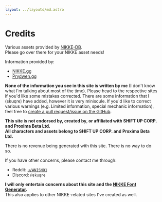 ```yaml
---
layout: ../layouts/md.astro
---
```


# Credits

Various assets provided by [NIKKE-DB](https://nikke-db.pages.dev/).<br>
Please go over there for your NIKKE asset needs!

Information provided by:
- [NIKKE.gg](https://nikke.gg/)
- [Prydwen.gg](https://prydwen.gg/nikke/)

**None of the information you see in this site is written by me** (I don't know what I'm talking about most of the time). Please head to the respective sites if you'd like some mistakes corrected. There are some information that I (skuqre) have added, however it is very miniscule. If you'd like to correct various warnings (e.g. Limited information, special mechanic information), feel free to [create a pull request/issue on the GitHub](https://github.com/skuqre/anisa).

**This site is not endorsed by, created by, or affiliated with SHIFT UP CORP. and Proxima Beta Ltd.**<br>
**All characters and assets belong to SHIFT UP CORP. and Proxima Beta Ltd.**

There is no revenue being generated with this site. There is no way to do so.

If you have other concerns, please contact me through:
- Reddit: [`u/ANISNO1`](https://reddit.com/u/anisno1/)
- Discord: `@skuqre`

**I will only entertain concerns about this site and the [NIKKE Font Generator](https://skuqre.github.io/nikke-font-generator/).**<br>
This also applies to other NIKKE-related sites I've created as well.
